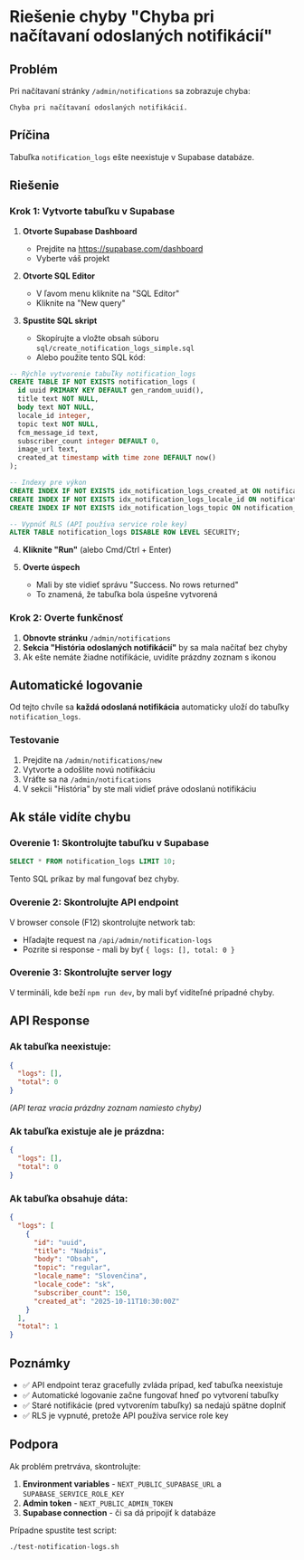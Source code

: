 # Riešenie chyby "Chyba pri načítavaní odoslaných notifikácií"

## Problém
Pri načítavaní stránky `/admin/notifications` sa zobrazuje chyba:
```
Chyba pri načítavaní odoslaných notifikácií.
```

## Príčina
Tabuľka `notification_logs` ešte neexistuje v Supabase databáze.

## Riešenie

### Krok 1: Vytvorte tabuľku v Supabase

1. **Otvorte Supabase Dashboard**
   - Prejdite na https://supabase.com/dashboard
   - Vyberte váš projekt

2. **Otvorte SQL Editor**
   - V ľavom menu kliknite na "SQL Editor"
   - Kliknite na "New query"

3. **Spustite SQL skript**
   - Skopírujte a vložte obsah súboru `sql/create_notification_logs_simple.sql`
   - Alebo použite tento SQL kód:

```sql
-- Rýchle vytvorenie tabuľky notification_logs
CREATE TABLE IF NOT EXISTS notification_logs (
  id uuid PRIMARY KEY DEFAULT gen_random_uuid(),
  title text NOT NULL,
  body text NOT NULL,
  locale_id integer,
  topic text NOT NULL,
  fcm_message_id text,
  subscriber_count integer DEFAULT 0,
  image_url text,
  created_at timestamp with time zone DEFAULT now()
);

-- Indexy pre výkon
CREATE INDEX IF NOT EXISTS idx_notification_logs_created_at ON notification_logs(created_at DESC);
CREATE INDEX IF NOT EXISTS idx_notification_logs_locale_id ON notification_logs(locale_id);
CREATE INDEX IF NOT EXISTS idx_notification_logs_topic ON notification_logs(topic);

-- Vypnúť RLS (API používa service role key)
ALTER TABLE notification_logs DISABLE ROW LEVEL SECURITY;
```

4. **Kliknite "Run"** (alebo Cmd/Ctrl + Enter)

5. **Overte úspech**
   - Mali by ste vidieť správu "Success. No rows returned"
   - To znamená, že tabuľka bola úspešne vytvorená

### Krok 2: Overte funkčnosť

1. **Obnovte stránku** `/admin/notifications`
2. **Sekcia "História odoslaných notifikácií"** by sa mala načítať bez chyby
3. Ak ešte nemáte žiadne notifikácie, uvidíte prázdny zoznam s ikonou

## Automatické logovanie

Od tejto chvíle sa **každá odoslaná notifikácia** automaticky uloží do tabuľky `notification_logs`.

### Testovanie
1. Prejdite na `/admin/notifications/new`
2. Vytvorte a odošlite novú notifikáciu
3. Vráťte sa na `/admin/notifications`
4. V sekcii "História" by ste mali vidieť práve odoslanú notifikáciu

## Ak stále vidíte chybu

### Overenie 1: Skontrolujte tabuľku v Supabase
```sql
SELECT * FROM notification_logs LIMIT 10;
```
Tento SQL príkaz by mal fungovať bez chyby.

### Overenie 2: Skontrolujte API endpoint
V browser console (F12) skontrolujte network tab:
- Hľadajte request na `/api/admin/notification-logs`
- Pozrite si response - mali by byť `{ logs: [], total: 0 }`

### Overenie 3: Skontrolujte server logy
V termináli, kde beží `npm run dev`, by mali byť viditeľné prípadné chyby.

## API Response

### Ak tabuľka neexistuje:
```json
{
  "logs": [],
  "total": 0
}
```
*(API teraz vracia prázdny zoznam namiesto chyby)*

### Ak tabuľka existuje ale je prázdna:
```json
{
  "logs": [],
  "total": 0
}
```

### Ak tabuľka obsahuje dáta:
```json
{
  "logs": [
    {
      "id": "uuid",
      "title": "Nadpis",
      "body": "Obsah",
      "topic": "regular",
      "locale_name": "Slovenčina",
      "locale_code": "sk",
      "subscriber_count": 150,
      "created_at": "2025-10-11T10:30:00Z"
    }
  ],
  "total": 1
}
```

## Poznámky

- ✅ API endpoint teraz gracefully zvláda prípad, keď tabuľka neexistuje
- ✅ Automatické logovanie začne fungovať hneď po vytvorení tabuľky
- ✅ Staré notifikácie (pred vytvorením tabuľky) sa nedajú spätne doplniť
- ✅ RLS je vypnuté, pretože API používa service role key

## Podpora

Ak problém pretrváva, skontrolujte:
1. **Environment variables** - `NEXT_PUBLIC_SUPABASE_URL` a `SUPABASE_SERVICE_ROLE_KEY`
2. **Admin token** - `NEXT_PUBLIC_ADMIN_TOKEN`
3. **Supabase connection** - či sa dá pripojiť k databáze

Prípadne spustite test script:
```bash
./test-notification-logs.sh
```
